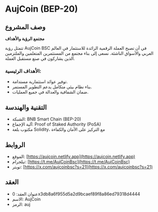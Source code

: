 
# AujCoin (BEP-20)

## وصف المشروع
**مجتمع الرؤية والأهداف**

تتمثل رؤية AujCoin BSC في أن تصبح العملة الرقمية الرائدة للاستثمار في العالم العربي والأسواق الناشئة. نسعى
إلى بناء مجتمع من المستثمرين المتعلمين والملتزمين الذين يشاركون في صنع مستقبل العملة.

### الأهداف الرئيسية:
- توفير عوائد استثمارية مستدامة.
- بناء نظام بيئي متكامل يدعم التطوير المستمر.
- ضمان الشفافية والعدالة في جميع العمليات.

## التقنية والهندسة
- الشبكة: BNB Smart Chain (BEP-20)
- آلية الإجماع: Proof of Staked Authority (PoSA)
- مكتوب بلغة Solidity، مع التركيز على الأمان والكفاءة

## الروابط
- الموقع: [https://aujcoin.netlify.app](https://aujcoin.netlify.app)
- تيلجرام: [https://t.me/AujCoinBsc](https://t.me/AujCoinBsc)
- تويتر: [https://x.com/aujcoinbsc?s=21](https://x.com/aujcoinbsc?s=21)

## العقد
- عنوان العقد: 0x3db8a6f955d5a2d9bcaef89f8a86ed79318d4444
- الاسم: AujCoin
- الرمز: auj
